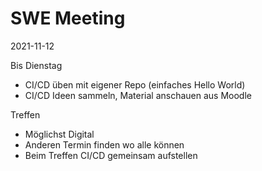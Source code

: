 # SWE Meeting
2021-11-12

Bis Dienstag
- CI/CD üben mit eigener Repo (einfaches Hello World)
- CI/CD Ideen sammeln, Material anschauen aus Moodle

Treffen
- Möglichst Digital
- Anderen Termin finden wo alle können
- Beim Treffen CI/CD gemeinsam aufstellen
